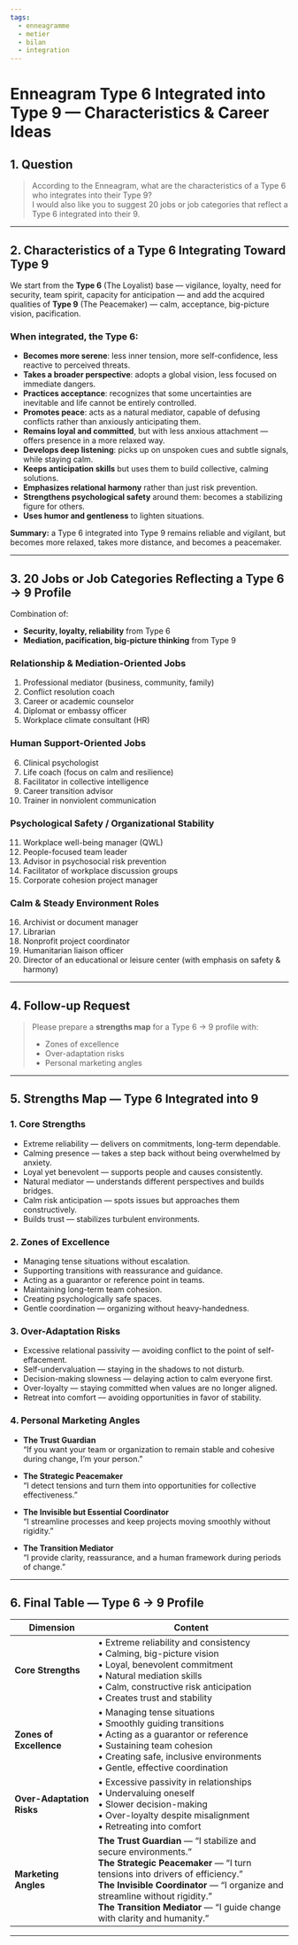 ```yaml
---
tags:
  - enneagramme
  - metier
  - bilan
  - integration
---
```


# Enneagram Type 6 Integrated into Type 9 — Characteristics & Career Ideas

## 1. Question
> According to the Enneagram, what are the characteristics of a Type 6 who integrates into their Type 9?  
> I would also like you to suggest 20 jobs or job categories that reflect a Type 6 integrated into their 9.

---

## 2. Characteristics of a Type 6 Integrating Toward Type 9

We start from the **Type 6** (The Loyalist) base — vigilance, loyalty, need for security, team spirit, capacity for anticipation — and add the acquired qualities of **Type 9** (The Peacemaker) — calm, acceptance, big-picture vision, pacification.

### **When integrated**, the Type 6:
- **Becomes more serene**: less inner tension, more self-confidence, less reactive to perceived threats.
- **Takes a broader perspective**: adopts a global vision, less focused on immediate dangers.
- **Practices acceptance**: recognizes that some uncertainties are inevitable and life cannot be entirely controlled.
- **Promotes peace**: acts as a natural mediator, capable of defusing conflicts rather than anxiously anticipating them.
- **Remains loyal and committed**, but with less anxious attachment — offers presence in a more relaxed way.
- **Develops deep listening**: picks up on unspoken cues and subtle signals, while staying calm.
- **Keeps anticipation skills** but uses them to build collective, calming solutions.
- **Emphasizes relational harmony** rather than just risk prevention.
- **Strengthens psychological safety** around them: becomes a stabilizing figure for others.
- **Uses humor and gentleness** to lighten situations.

**Summary:** a Type 6 integrated into Type 9 remains reliable and vigilant, but becomes more relaxed, takes more distance, and becomes a peacemaker.

---

## 3. 20 Jobs or Job Categories Reflecting a Type 6 → 9 Profile

Combination of:
- **Security, loyalty, reliability** from Type 6
- **Mediation, pacification, big-picture thinking** from Type 9

### **Relationship & Mediation-Oriented Jobs**
1. Professional mediator (business, community, family)
2. Conflict resolution coach
3. Career or academic counselor
4. Diplomat or embassy officer
5. Workplace climate consultant (HR)

### **Human Support-Oriented Jobs**
6. Clinical psychologist
7. Life coach (focus on calm and resilience)
8. Facilitator in collective intelligence
9. Career transition advisor
10. Trainer in nonviolent communication

### **Psychological Safety / Organizational Stability**
11. Workplace well-being manager (QWL)
12. People-focused team leader
13. Advisor in psychosocial risk prevention
14. Facilitator of workplace discussion groups
15. Corporate cohesion project manager

### **Calm & Steady Environment Roles**
16. Archivist or document manager
17. Librarian
18. Nonprofit project coordinator
19. Humanitarian liaison officer
20. Director of an educational or leisure center (with emphasis on safety & harmony)

---

## 4. Follow-up Request
> Please prepare a **strengths map** for a Type 6 → 9 profile with:
> - Zones of excellence
> - Over-adaptation risks
> - Personal marketing angles

---

## 5. Strengths Map — Type 6 Integrated into 9

### **1. Core Strengths**
- Extreme reliability — delivers on commitments, long-term dependable.
- Calming presence — takes a step back without being overwhelmed by anxiety.
- Loyal yet benevolent — supports people and causes consistently.
- Natural mediator — understands different perspectives and builds bridges.
- Calm risk anticipation — spots issues but approaches them constructively.
- Builds trust — stabilizes turbulent environments.

### **2. Zones of Excellence**
- Managing tense situations without escalation.
- Supporting transitions with reassurance and guidance.
- Acting as a guarantor or reference point in teams.
- Maintaining long-term team cohesion.
- Creating psychologically safe spaces.
- Gentle coordination — organizing without heavy-handedness.

### **3. Over-Adaptation Risks**
- Excessive relational passivity — avoiding conflict to the point of self-effacement.
- Self-undervaluation — staying in the shadows to not disturb.
- Decision-making slowness — delaying action to calm everyone first.
- Over-loyalty — staying committed when values are no longer aligned.
- Retreat into comfort — avoiding opportunities in favor of stability.

### **4. Personal Marketing Angles**
- **The Trust Guardian**  
  “If you want your team or organization to remain stable and cohesive during change, I’m your person.”

- **The Strategic Peacemaker**  
  “I detect tensions and turn them into opportunities for collective effectiveness.”

- **The Invisible but Essential Coordinator**  
  “I streamline processes and keep projects moving smoothly without rigidity.”

- **The Transition Mediator**  
  “I provide clarity, reassurance, and a human framework during periods of change.”

---

## 6. Final Table — Type 6 → 9 Profile

| **Dimension** | **Content** |
|---------------|-------------|
| **Core Strengths** | • Extreme reliability and consistency<br>• Calming, big-picture vision<br>• Loyal, benevolent commitment<br>• Natural mediation skills<br>• Calm, constructive risk anticipation<br>• Creates trust and stability |
| **Zones of Excellence** | • Managing tense situations<br>• Smoothly guiding transitions<br>• Acting as a guarantor or reference<br>• Sustaining team cohesion<br>• Creating safe, inclusive environments<br>• Gentle, effective coordination |
| **Over-Adaptation Risks** | • Excessive passivity in relationships<br>• Undervaluing oneself<br>• Slower decision-making<br>• Over-loyalty despite misalignment<br>• Retreating into comfort |
| **Marketing Angles** | **The Trust Guardian** — “I stabilize and secure environments.”<br>**The Strategic Peacemaker** — “I turn tensions into drivers of efficiency.”<br>**The Invisible Coordinator** — “I organize and streamline without rigidity.”<br>**The Transition Mediator** — “I guide change with clarity and humanity.” |

---
